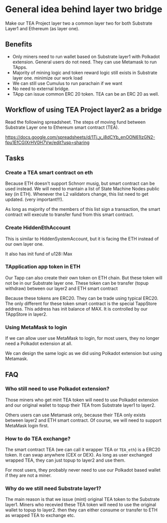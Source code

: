 # General idea behind layer two bridge

Make our TEA Project layer two a common layer two for both Substrate Layer1 and Ethereum (as layer one).


## Benefits

- Only miners need to run wallet based on Substrate layer1 with Polkadot extension.
General users do not need. They can use Metamask to run TApps.
- Majority of mining logic and token reward logic still exists in Substrate layer one. minimize our work load
- We can still use Cumulus to run parachain if we want
- No need to external bridge.
- TApp can issue common ERC 20 token. TEA can be an ERC 20 as well.

## Workflow of using TEA Project layer2 as a bridge

Read the following spreadsheet. The steps of moving fund between Substrate Layer one to Ethereum smart contract (TEA).

https://docs.google.com/spreadsheets/d/1Tj_y_i8dCYb_enOON61IzGN2-fpu1EfCGIXrHV0H7Vw/edit?usp=sharing

## Tasks

### Create a TEA smart contract on eth

Because ETH doesn't support Schnorr musig, but smart contract can be used instead.
We will need to mantain a list of State Machine Nodes public key (in ETH). Whenever the L2 validators change, this list need to get updated. (very important!!!).

As long as majority of the members of this list sign a transaction, the smart contract will execute to transfer fund from this smart contract.


### Create HiddenEthAccount
This is similar to HiddenSystemAccount, but it is facing the ETH instead of our own layer one.

It also has init fund of u128::Max

### TApplication app token in ETH
Our Tapp can also create their own token on ETH chain.
But these token will not be in our Substrate layer one.
These token can be transfer (topup withdraw) between our layer2 and ETH smart contract

Because these tokens are ERC20. They can be trade using typical ERC20. The only different for these token smart contract is the special TappStore address. This address has init balance of MAX. It is controlled by our TAppStore in layer2.

### Using MetaMask to login
If we can allow user use MetaMask to login, for most users, they no longer need a Polkadot extension at all.

We can design the same logic as we did using Polkadot extension but using Metamask. 

## FAQ
### Who still need to use Polkadot extension?
Those miners who get mint TEA token will need to use Polkadot extension and our original wallet to topup their TEA from Substrate layer1 to layer2.

Others users can use Metamask only, because their TEA only exists between layer2 and ETH smart contract. Of course, we will need to support MetaMask login first.

### How to do TEA exchange?
The smart contract TEA (we can call it wrapper TEA or `TEA_eth`) is a ERC20 token. It can swap anywhere (CEX or DEX). As long as user exchanged wrapped TEA, they can just topup to layer2 and use them.

For most users, they probably never need to use our Polkadot based wallet if they are not a miner.

### Why do we still need Substrate layer1?
The main reason is that we issue (mint) original TEA token to the Substrate layer1.
Miners who recevied these TEA token will need to use the original wallet to topup to layer2. then they can either consume or transfer to ETH as wrapped TEA to exchange etc.





